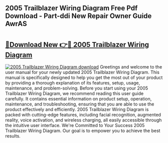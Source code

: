 ## 2005 Trailblazer Wiring Diagram Free Pdf Download - Part-ddi New Repair Owner Guide AwrAS

# <h2><a href="http://dfh718.blite.top/?on=2005+Trailblazer+Wiring+Diagram">🔗Download New 👉🔴 2005 Trailblazer Wiring Diagram</a></h2>

[![2005 Trailblazer Wiring Diagram download](https://i.imgur.com/lujVjoI.png)](http://dfh718.blite.top/?on=2005+Trailblazer+Wiring+Diagram)
Greetings and welcome to the user manual for your newly updated 2005 Trailblazer Wiring Diagram. This manual is specifically designed to help you get the most out of your product by providing a thorough explanation of its features, setup, usage, maintenance, and problem-solving. Before you start using your 2005 Trailblazer Wiring Diagram, we recommend reading this user guide carefully. It contains essential information on product setup, operation, maintenance, and troubleshooting, ensuring that you are able to use the product effectively and efficiently. 2005 Trailblazer Wiring Diagram is packed with cutting-edge features, including facial recognition, augmented reality, voice activation, and wireless charging, all easily accessible through the intuitive user interface. We're Committed to Your Success 2005 Trailblazer Wiring Diagram. Our goal is to empower you to achieve the best results.
